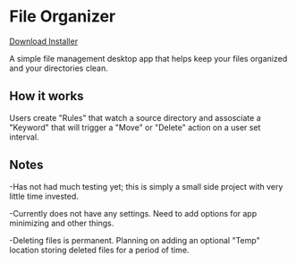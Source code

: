 # File Organizer

[Download Installer](https://github.com/KodyInBoise/FileOrganizer/raw/stable/FileOrganizer_Installer.exe "Download File Organizer")

A simple file management desktop app that helps keep your files organized and your directories clean.

## How it works

Users create "Rules" that watch a source directory and assosciate a "Keyword" that will trigger a "Move" or "Delete" action 
on a user set interval.

## Notes

-Has not had much testing yet; this is simply a small side project with very little time invested.

-Currently does not have any settings. Need to add options for app minimizing and other things.

-Deleting files is permanent. Planning on adding an optional "Temp" location storing deleted files for a period of time.


